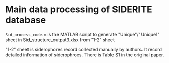 # Main data processing of SIDERITE database
```Sid_process_code.m``` is the MATLAB script to generate "Unique"/"Unique1" sheet in Sid_structure_output3.xlsx from "1-2" sheet

"1-2" sheet is siderophores record collected manually by authors. It record detailed information of siderophroes. There is Table S1 in the original paper.
